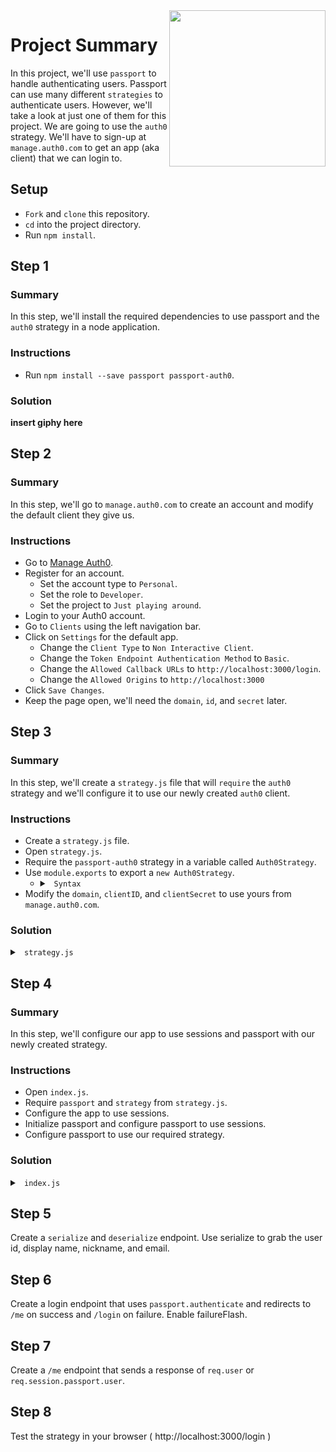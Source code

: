 <img src="https://devmounta.in/img/logowhiteblue.png" width="250" align="right">

# Project Summary

In this project, we'll use `passport` to handle authenticating users. Passport can use many different `strategies` to authenticate users. However, we'll take a look at just one of them for this project. We are going to use the `auth0` strategy. We'll have to sign-up at `manage.auth0.com` to get an app (aka client) that we can login to. 

## Setup

* `Fork` and `clone` this repository.
* `cd` into the project directory.
* Run `npm install`.

## Step 1

### Summary

In this step, we'll install the required dependencies to use passport and the `auth0` strategy in a node application.

### Instructions

* Run `npm install --save passport passport-auth0`.

### Solution

<b> insert giphy here </b>

## Step 2

### Summary

In this step, we'll go to `manage.auth0.com` to create an account and modify the default client they give us. 

### Instructions

* Go to <a href="manage.auth0.com">Manage Auth0</a>.
* Register for an account.
  * Set the account type to `Personal`.
  * Set the role to `Developer`.
  * Set the project to `Just playing around`.
* Login to your Auth0 account.
* Go to `Clients` using the left navigation bar.
* Click on `Settings` for the default app.
  * Change the `Client Type` to `Non Interactive Client`.
  * Change the `Token Endpoint Authentication Method` to `Basic`.
  * Change the `Allowed Callback URLs` to `http://localhost:3000/login`.
  * Change the `Allowed Origins` to `http://localhost:3000`
* Click `Save Changes`.
* Keep the page open, we'll need the `domain`, `id`, and `secret` later.

## Step 3

### Summary

In this step, we'll create a `strategy.js` file that will `require` the `auth0` strategy and we'll configure it to use our newly created `auth0` client.

### Instructions

* Create a `strategy.js` file.
* Open `strategy.js`.
* Require the `passport-auth0` strategy in a variable called `Auth0Strategy`.
* Use `module.exports` to export a `new Auth0Strategy`.
  * <details>
  
    <summary> <code> Syntax </code> </summary>
    
    ```js
    module.exports = new Auth0Strategy({
      domain:       '...',
      clientID:     '...',
      clientSecret: '...',
      callbackURL:  '/login'
      },
      function(accessToken, refreshToken, extraParams, profile, done) {
        // accessToken is the token to call Auth0 API (not needed in the most cases)
        // extraParams.id_token has the JSON Web Token
        // profile has all the information from the user
        return done(null, profile);
      }
    );
    ```
    
    </details>
* Modify the `domain`, `clientID`, and `clientSecret` to use yours from `manage.auth0.com`.

### Solution

<details>

<summary> <code> strategy.js </code> </summary>

```js
const Auth0Strategy = require('passport-auth0');

module.exports = new Auth0Strategy({
   domain:       'jameslemire.auth0.com',
   clientID:     '4_8ZQzEOP6mYeoQbeAmscWFmjl-SjIVt',
   clientSecret: '409I19zLLQfdsfgdfgvtQwlDwM=fraMC234bcdM07kntJE2f4D6PdZNfzRO23417A_1OfzcM7Owtla',
   callbackURL:  '/login'
  },
  function(accessToken, refreshToken, extraParams, profile, done) {
    // accessToken is the token to call Auth0 API (not needed in the most cases)
    // extraParams.id_token has the JSON Web Token
    // profile has all the information from the user
    return done(null, profile);
  }
);
```

</details>

## Step 4

### Summary

In this step, we'll configure our app to use sessions and passport with our newly created strategy. 

### Instructions

* Open `index.js`.
* Require `passport` and `strategy` from `strategy.js`.
* Configure the app to use sessions.
* Initialize passport and configure passport to use sessions.
* Configure passport to use our required strategy.

### Solution

<details>

<summary> <code> index.js </code> </summary>

```js
const express = require('express');
const session = require('express-session');
const passport = require('passport');
const strategy = require(`${__dirname}/strategy.js`);

const app = express();
app.use( session({
  secret: 'sup dude',
  resave: false,
  saveUninitialized: false
}));
app.use( passport.initialize() );
app.use( passport.session() );
passport.use( strategy );

const port = 3000;
app.listen( port, () => { console.log(`Server listening on port ${port}.`); } );
```

</details>

## Step 5

Create a `serialize` and `deserialize` endpoint. Use serialize to grab the user id, display name, nickname, and email.

## Step 6

Create a login endpoint that uses `passport.authenticate` and redirects to `/me` on success and `/login` on failure. Enable failureFlash.

## Step 7

Create a `/me` endpoint that sends a response of `req.user` or `req.session.passport.user`.

## Step 8

Test the strategy in your browser ( http://localhost:3000/login )



